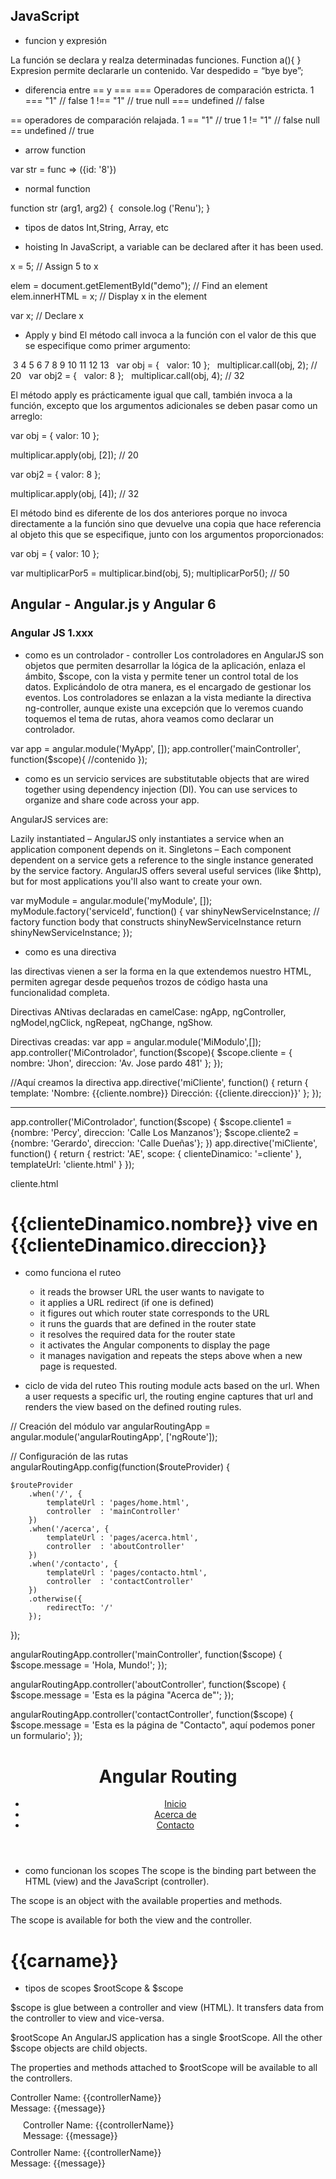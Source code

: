 ## JavaScript
* funcion y expresión

La función se declara y realza determinadas funciones.
Function a(){
}
Expresion permite declararle un contenido.
Var despedido  = “bye bye”;

* diferencia entre == y ===
 === Operadores de comparación estricta.
1 === "1" // false
1 !== "1"  // true
null === undefined // false


== operadores de comparación relajada.
1 == "1" // true
1 != "1" // false
null == undefined // true

* arrow function

var str = func => ({id: '8'})

* normal function

function str (arg1, arg2) {   console.log ('Renu'); }

* tipos de datos
Int,String, Array, etc

* hoisting
In JavaScript, a variable can be declared after it has been used.

x = 5; // Assign 5 to x

elem = document.getElementById("demo"); // Find an element 
elem.innerHTML = x;                     // Display x in the element

var x; // Declare x

* Apply y bind
El método call invoca a la función con el valor de this que se especifique como primer argumento:

 3
4
5
6
7
8
9
10
11
12
13
 
var obj = {
  valor: 10
};
 
multiplicar.call(obj, 2); // 20
 
var obj2 = {
  valor: 8
};
 
multiplicar.call(obj, 4); // 32

El método apply es prácticamente igual que call, también invoca a la función, excepto que los argumentos adicionales se deben pasar como un arreglo:

var obj = {
  valor: 10
};
 
multiplicar.apply(obj, [2]); // 20
 
var obj2 = {
  valor: 8
};
 
multiplicar.apply(obj, [4]); // 32


El método bind es diferente de los dos anteriores porque no invoca directamente a la función sino que devuelve una copia que hace referencia al objeto this que se especifique, junto con los argumentos proporcionados:

var obj = {
  valor: 10
};
 
var multiplicarPor5 = multiplicar.bind(obj, 5);
multiplicarPor5(); // 50



## Angular - Angular.js y Angular 6
### Angular JS 1.xxx
* como es un controlador - controller
Los controladores en AngularJS son objetos que permiten desarrollar la lógica de la aplicación, enlaza el ámbito, $scope, con la vista y permite tener un control total de los datos. Explicándolo de otra manera, es el encargado de gestionar los eventos.
Los controladores se enlazan a la vista mediante la directiva ng-controller, aunque existe una excepción que lo veremos cuando toquemos el tema de rutas, ahora veamos como declarar un controlador.

var app = angular.module('MyApp', []);
app.controller('mainController', function($scope){
   //contenido
});

* como es un servicio
services are substitutable objects that are wired together using dependency injection (DI). You can use services to organize and share code across your app.

AngularJS services are:

Lazily instantiated – AngularJS only instantiates a service when an application component depends on it.
Singletons – Each component dependent on a service gets a reference to the single instance generated by the service factory.
AngularJS offers several useful services (like $http), but for most applications you'll also want to create your own.

var myModule = angular.module('myModule', []);
myModule.factory('serviceId', function() {
  var shinyNewServiceInstance;
  // factory function body that constructs shinyNewServiceInstance
  return shinyNewServiceInstance;
});



* como es una directiva

las directivas vienen a ser la forma en la que extendemos nuestro HTML, permiten agregar desde pequeños trozos de código hasta una funcionalidad completa.

Directivas ANtivas declaradas en camelCase:
ngApp, ngController, ngModel,ngClick, ngRepeat, ngChange, ngShow.

Directivas creadas:
var app = angular.module('MiModulo',[]);
app.controller('MiControlador', function($scope){
  $scope.cliente = {
    nombre: 'Jhon',
    direccion: 'Av. Jose pardo 481'
  };
});

//Aquí creamos la directiva
app.directive('miCliente', function() {
  return {
    template: 'Nombre: {{cliente.nombre}} Dirección: {{cliente.direccion}}'
  };
});

<body>
   <div ng-controller="MiControlador">
      <div mi-cliente></div>
   </div>
</body>

________

 app.controller('MiControlador', function($scope) {
    $scope.cliente1 = {nombre: 'Percy', direccion: 'Calle Los Manzanos'};
    $scope.cliente2 = {nombre: 'Gerardo', direccion: 'Calle Dueñas'};
  })
  app.directive('miCliente', function() {
    return {
      restrict: 'AE',
      scope: {
        clienteDinamico: '=cliente'
      },
      templateUrl: 'cliente.html'
    }
  });
  
  cliente.html
  
  <div class="page">
      <h1>{{clienteDinamico.nombre}} vive en {{clienteDinamico.direccion}}</h1>
   </div>
   
   <body>
   <div ng-controller="MiControlador">
      <mi-cliente cliente="cliente1" ></mi-cliente>
      <mi-cliente cliente="cliente2" ></mi-cliente>
   </div>
</body>
   
   
* como funciona el ruteo
  * it reads the browser URL the user wants to navigate to
  * it applies a URL redirect (if one is defined)
  * it figures out which router state corresponds to the URL
  * it runs the guards that are defined in the router state
  * it resolves the required data for the router state
  * it activates the Angular components to display the page
  * it manages navigation and repeats the steps above when a new page is requested.
  
* ciclo de vida del ruteo
This routing module acts based on the url. When a user requests a specific url, the routing engine captures that url and renders the view based on the defined routing rules.

// Creación del módulo
var angularRoutingApp = angular.module('angularRoutingApp', ['ngRoute']);

// Configuración de las rutas
angularRoutingApp.config(function($routeProvider) {

	$routeProvider
		.when('/', {
			templateUrl	: 'pages/home.html',
			controller 	: 'mainController'
		})
		.when('/acerca', {
			templateUrl : 'pages/acerca.html',
			controller 	: 'aboutController'
		})
		.when('/contacto', {
			templateUrl : 'pages/contacto.html',
			controller 	: 'contactController'
		})
		.otherwise({
			redirectTo: '/'
		});
});

angularRoutingApp.controller('mainController', function($scope) {
	$scope.message = 'Hola, Mundo!';
});

angularRoutingApp.controller('aboutController', function($scope) {
	$scope.message = 'Esta es la página "Acerca de"';
});

angularRoutingApp.controller('contactController', function($scope) {
	$scope.message = 'Esta es la página de "Contacto", aquí podemos poner un formulario';
});

<!-- index.html -->
<html ng-app='angularRoutingApp'>
<head>
  <link rel="stylesheet" href="//netdna.bootstrapcdn.com/bootstrap/3.0.0/css/bootstrap.min.css" />
</head>
<body ng-controller='mainController'>
  <header>
    <h1>Angular Routing</h1>
      <nav> 
        <ul> 
          <li><a href="#">Inicio</a></li>
          <li><a href="#acerca">Acerca de</a></li>
          <li><a href="#contacto">Contacto</a></li> 		</ul> 
      </nav>
    </header>
    <div id="main">
      <!-- Aquí inyectamos las vistas -->
      <div ng-view></div> 
    </div>
    <script src="//cdnjs.cloudflare.com/ajax/libs/angular.js/1.2.7/angular.min.js"></script> 
    <script src="//cdnjs.cloudflare.com/ajax/libs/angular.js/1.2.3/angular-route.js"></script>
    <script src="main.js"></script>
  </body>
  </html>

* como funcionan los scopes
The scope is the binding part between the HTML (view) and the JavaScript (controller).

The scope is an object with the available properties and methods.

The scope is available for both the view and the controller.

<div ng-app="myApp" ng-controller="myCtrl">

<h1>{{carname}}</h1>

</div>

<script>
var app = angular.module('myApp', []);

app.controller('myCtrl', function($scope) {
    $scope.carname = "Volvo";
});
</script>

* tipos de scopes
$rootScope & $scope

$scope is glue between a controller and view (HTML). It transfers data from the controller to view and vice-versa.

$rootScope
An AngularJS application has a single $rootScope. All the other $scope objects are child objects.

The properties and methods attached to $rootScope will be available to all the controllers.

<!DOCTYPE html>
<html>
<head>
    <title>AngualrJS Controller</title>
    <script src="~/Scripts/angular.js"></script>
</head>
<body ng-app="myNgApp">
    <div ng-controller="parentController">
        Controller Name: {{controllerName}} <br />
        Message: {{message}} <br />
        <div style="margin:10px 0 10px 20px;" ng-controller="childController">
            Controller Name: {{controllerName}} <br />
            Message: {{message}} <br />
        </div>
    </div>
    <div  ng-controller="siblingController">
        Controller Name: {{controllerName}} <br />
        Message: {{message}} <br />
    </div>
    <script>
        var ngApp = angular.module('myNgApp', []);

        ngApp.controller('parentController', function ($scope, $rootScope) {
            $scope.controllerName = "parentController";
            $rootScope.message = "Hello World!";
        });

        ngApp.controller('childController', function ($scope) {
            $scope.controllerName = "childController";
        });

        ngApp.controller('siblingController', function ($scope) {

        });
    </script>
</body>
</html>

* isolated scope & inherited scope

Shared and Inherited Scope
Shared scope and inherited scope are relatively easier to understand. In a shared scope, directives share the scope with the enclosed controller.
Let us assume that we have a controller, as shown in the listing below:
 
MyApp.controller('StudentController', ['$scope', function ($scope) {
    console.log($scope);
    $scope.student = {
        name: "dj",
        age: 32,
        subject: [
            "math",

            "geography"

        ]

    }
 
    $scope.setGrade = function (student) {
        student.grade = "A+"
    }
 
}]);
 
Next, let’s go ahead and create a custom directive:
 
MyApp.directive('studentDirective', function () {
    return {
        template: "
{{student.name}} is {{student.age}} years old !!
",
        replace: true,
        restrict: 'E',
        controller: function ($scope) {
            console.log($scope);
        }
    }
});
 
Here, we can use the studentdirective on the view:
 
<div ng-controller="StudentController">
            <student-directive> student-directive>
  div>
  
 
 Isolated Scope
In Isolated scope, the directive does not share a scope with the controller; both directive and controller have their own scope. Data, however, can be passed to the directive scope in three possible ways.
1.       Data can be passed as a string using the @ string literal

2.       Data can be passed as an object using the = string literal

3.       Data can be passed as a function the & string literal

 
 
 
An isolated scope is very important because it allows us to pass different data to the controller. To understand it better, let’s assume that we have a controller as listed below:
 
MyApp.controller("ProductController", function ($scope) {
    $scope.product1 = {
        name: 'Phone',
        price: '100',
        stock: true
    };
    $scope.product2 = {
        name: 'TV',
        price: '1000',
        stock: false
    };
    $scope.product3 = {
        name: 'Laptop',
        price: '800',
        stock: false
    };
 
    $scope.ShowData = function () {
        alert("Display Data");
    }
 
});


* define un modulo

Los módulos vienen a ser contenedores de diferentes partes de nuestra aplicación. Podemos definir la cantidad de módulos que nos sean necesarios para desacoplar totalmente el código, sea por características, por funcionalidad, por componente reusable.

var app = angular.module('Nombre_del_modulo', ['ngRoute']);

* como se hace un componente

In AngularJS, a Component is a special kind of directive that uses a simpler configuration which is suitable for a component-based application structure.

angular
  .module("appProbandoComponent", [])
  .component("probandoComponent", {
    template: [
      '<div class="miclase">',
      '<span>Esto es algo de HTML en el componente</span> ',
      '<b>Angular Rules!</b>',
      '</div>'
    ].join('')
  });
  Lo importante que tienes que observar del código anterior:

  * Usamos el método component() para definir el componente. Ese método recibe el nombre del componente y el objeto que lo define.
  * El nombre del componente que pasamos a la función component debe estar escrito en "camel case", si es que está compuesto por varias palabras. Pero luego veremos que en el HTML nos referimos al componente separando las palabras por guiones.
  * En el objeto enviado al componente le indicamos el atributo "template" que tiene el HTML del marcado del componente. Luego veremos que existe un atributo llamado "templateUrl" que es más interesante por contener una ruta para un archivo HTML donde colocaremos el marcado de manera separada.
Y ahora veamos cómo se usaría:

<probando-component></probando-component>

* build and publish and application
* isolated scope & inherited scope
isolate: 

scope: {
  myProperty: '='
}

inherited:

scope: true

No scope:

Scrope: false

* funcion anonima
como cualquier función creada con una declaración de función. 

var area = function(ancho, alto) {
    return ancho * alto;
};
 
var medida = area(3, 4);


* función síncrono y asíncrono
Síncrono: es frecuente emplear 'bloqueante' y 'síncrono' como sinónimos, dando a entender que toda la operación de entrada/salida se ejecuta de forma secuencial y, por tanto, debemos esperar a que se complete para procesar el resultado.
Asíncrono: la finalización de la operación I/O se señaliza más tarde, mediante un mecanismo específico como por ejemplo un callback, una promesa o un evento (se explicarán después), lo que hace posible que la respuesta sea procesada en diferido. Como se puede adivinar, su comportamiento es no bloqueante ya que la llamda I/O devuelve inmediatamente.(Espera a que se resuelva para mandar la respuesta)

* variables var/let/const
Var
//ES5
(function() {
	console.log(x); // x no está definida aún.
    if(true) {
    	var x = "hola mundo";
    }
    console.log(x); 
    // Imprime "hola mundo", porque "var" hace que sea global
    // a la función;
})();
__________________-

let y const
//ES6
(function() {
	if(true) {
    	let x = "hola mundo";
    }
    console.log(x); 
    //Da error, porque "x" ha sido definida dentro del "if"
})();
(function() {
	const PI = 3.15;
    PI = 3.14159;
    // ERROR de nuevo, porque es sólo-lectura
})();
* Versiones de Angular
Angular 1,2,4,5,6


#### Angular 6
* como es un servicio
Service is a broad category encompassing any value, function, or feature that an app needs. A service is typically a class with a narrow, well-defined purpose. It should do something specific and do it well. 

import { Injectable } from '@angular/core';

@Injectable({
  providedIn: 'root',
})
export class HeroService {

  constructor() { }

}


* como es una directiva
native directives:
*ngIf, *ngFor, *ngSwitch,

import { Directive, ElementRef, HostListener } from '@angular/core';
 
@Directive({
    selector: '[appMyFirstDirective]'
})
export class MyFirstDirectiveDirective {
 
    constructor(private element: ElementRef){}
 
    @HostListener('mouseenter')
    publiconMouseEnter(){
 
    }
 
    @HostListener('mouseleave')
    publiconMouseLeave(){
   
    }
}

* como funciona el ruteo
  * Enter a URL in the address bar and the browser navigates to a corresponding page.
  * Click links on the page and the browser navigates to a new page.
  * Click the browser's back and forward buttons and the browser navigates backward and forward through the history of pages you've seen.
it reads the browser URL the user wants to navigate to
it applies a URL redirect (if one is defined)
it figures out which router state corresponds to the URL
it runs the guards that are defined in the router state
it resolves the required data for the router state
it activates the Angular components to display the page
it manages navigation and repeats the steps above when a new page is requested.

import { NgModule } from '@angular/core';
import { RouterModule, Routes } from '@angular/router';
import { AppComponent } from './app.component';

const routes: Routes = [
  {
    path: '',
    redirectTo: 'todos',
    pathMatch: 'full'
  },
  {
    path: 'todos',
    component: AppComponent
  }
];

@NgModule({
  imports: [RouterModule.forRoot(routes)],
  exports: [RouterModule],
  providers: []
})
export class AppRoutingModule {
}

* como funcionan los scopes

* tipos de scopes

* isolated scope & inherited scope

* como seria una directiva
una directiva se define como una clase que utiliza el decorador @Directive.

Las directivas estructurales comienzan por asterisco y sirven para alterar el DOM.

*ngIf: si la condición se cumple, su elemento se inserta en el DOM, en caso contrario, se elimina del DOM. (equivale al ng-if de AngularJS)
*ngFor: repite su elemento en el DOM una vez por cada item que hay en el iterador que se le pasa, siguiendo una sintaxis de ES6. (equivale al ng-for de AngularJS)
A nivel de código, los utilizaríamos así:

<div *ngFor="let todo of todos"></div>
<todo-detail *ngIf="selectedTodo"></todo-detail>

Las directivas Atributo alteran la apariencia o comportamiento de un elemento del DOM
ngModel
  <input [(ngModel)]="todo.subject" >
ngClass
  <div [ngClass]="setTodoClasses()">Este ToDo es importante y está pendiente</div>
ngStyle
  <div [ngStyle]="setStyles()"></div>
 
 ___
 
 import { Directive, ElementRef } from '@angular/core';

@Directive({
  selector: '[appHighlight]'
})
export class HighlightDirective {
    constructor(el: ElementRef) {
       el.nativeElement.style.backgroundColor = 'yellow';
    }
}

<p appHighlight>Highlight me!</p>

 
* define tu modulo
Organizar las partes de nuestra aplicación. Ordenando la misma en bloques. Permitiendo extender nuestra aplicación con funcionalidades de librerías externas. Permite a angular saber las importaciones / exportaciones necesarias para que cierto componente funcione.

es una clase con un decorador llamado @NgModule.
import { NgModule } from '@angular/core';
import { CommonModule } from '@angular/common';
import { MicomponenteComponent } from './micomponente/micomponente.component';

@NgModule({
  imports: [
    CommonModule
  ],
  declarations: [
    MiComponenteComponent
  ]
})
export class NombreModuloModule { }

<app-mi-componente></app-mi-componente>


* como se hace un componente
import { Component } from '@angular/core';
@Component({
  moduleId: module.id,
  selector: 'test-angular2-app',
  templateUrl: 'test-angular2.component.html',
  styleUrls: ['test-angular2.component.css']
})

moduleId: esta propiedad puede parecer un poco extraña, porque siempre se le asigna el mismo valor en todos los componentes. Realmente ahora nos importa poco, porque no agrega ninguna personalización. Es algo que tiene que ver con CommonJS y sirve para poder resolver Urls relativas.
selector: este es el nombre de la etiqueta nueva que crearemos cuando se procese el componente. Es la etiqueta que usarás cuando quieras colocar el componente en cualquier lugar del HTML.
templateUrl: es el nombre del archivo .html con el contenido del componente, en otras palabras, el que tiene el código de la vista.
styleUrls: es un array con todas las hojas de estilos CSS que deben procesarse como estilo local para este componente. Como ves, podríamos tener una única declaración de estilos, o varias si lo consideramos necesario.

* Declaración de un input y output
@input: Es el mecanismo para enviar actualizaciones desde un padre hacia un hijo.

@output: Es el mecanismo para enviar actualizaciones desde un hijo hacia un padre.

import { Component, OnInit, Input } from '@angular/core';

@Component({
  selector: 'app-hijo2',
  templateUrl: './hijo2.component.html',
  styleUrls: ['./hijo2.component.css']
})
export class Hijo2Component implements OnInit {
  @Input() dataShared:boolean = false;
  constructor() { }

  ngOnInit() {
  }

}

------

import { Component, OnInit, Output, EventEmitter } from '@angular/core';

@Component({
  selector: 'app-hijo1',
  templateUrl: './hijo1.component.html',
  styleUrls: ['./hijo1.component.css']
})
export class Hijo1Component implements OnInit {
  @Output() emitEvent:EventEmitter<boolean> = new EventEmitter<boolean>();
  estado:boolean = false;

  constructor() { 
  }

  ngOnInit() {
    this.function1();
  }

  public function1(): boolean{
    let fResponse = !this.estado;
    this.estado = fResponse;
    this.emitEvent.emit(fResponse);
    return fResponse;
  }

}

* Observable

* Promise


* build and publish and application

* Diferencias Angular js & Angular
1.- En angular js se declaran controladores y en angular se llaman componentes.
2.- Sintaxis de las directivas estructurales diferente ejemplo ng-repeat -> *ngFor
3.- Sintaxis en el llamado de dependencias. 
var myApp = angular
   .module("miModulo", ["ngRoute"])
-----------------------
import { Injectable } from '@angular/core';
import { Http } from '@angular/http';
import { Producto } from 'app/shared/Producto.ts';
4.- El routing - $routeProvider.when() por @RouteConfig{(...})

## React
* como es un controlador
* como es un servicio
* como es una directiva
* como funciona el ruteo
* como funcionan los scopes
* tipos de scopes
* como seria una directiva
* que es un controller
* define tu modulo
* como se hace un componente
* ciclo de vida del ruteo
* tipos de datos
* hoisting
* Declaración de un input y output
* Apply y bind
* build and publish and application
* isolated scope & inherited scope
* funcion anonima
* funcion sincrona & asincrona
* variables var/let/const
* Versiones de angular

## Redux

## JSX

## Ecmascript - ES5 & ES6

* Diferencias entre ES5 & ES6

## TypeScript


## Node.js

* define tu modulo
Consider modules to be the same as JavaScript libraries.
A set of functions you want to include in your application.

var http = require('http');
http.createServer(function (req, res) {
    res.writeHead(200, {'Content-Type': 'text/html'});
    res.end('Hello World!');
}).listen(8080);

---
myfirstmodule.js
exports.myDateTime = function () {
    return Date();
};

using module:

var http = require('http');
var dt = require('./myfirstmodule');

http.createServer(function (req, res) {
    res.writeHead(200, {'Content-Type': 'text/html'});
    res.write("The date and time are currently: " + dt.myDateTime());
    res.end();
}).listen(8080);


## Npm

## CLI

## Git

## CSS3

## HTML5

## RestFullApis

## Frameworks
* Bootstrap
* 

## Conocimiento Gral
* Software Development Life Cycle (SDLC).
	* Stage 1: Planning and Requirement Analysis
	* Stage 2: Defining Requirements
	* Stage 3: Designing the Product Architecture
	* Stage 4: Building or Developing the Product
	* Stage 5: Testing the Product
	* Stage 6: Deployment in the Market and Maintenance
* Agile Scrum
	* ScrumMaster, the Product Owner, and the Team (which consists of Team members)
	* 15 minutes daily scrum, describe:
		* what ive done since the last scrum meeting
		* what i plan to do before the next
		* issues i have that i need help to resolve
* Simbología
  * ; Semicolon
  * > more Than
  * < less than
  * / slash
  * \ back-slash
  * # number-sign
  * " quote - quotation mark
  * '' wrap
  * !¡ exclamation mark
  * @ at
  * - dash
  * _ underscore
  * ¿? question mark
  * () parentheses
  * {} colebraisers
  * [] brackets
  * . doth or period
  * , coma
  * : colon
  * <-| break row
  * ' apostrophe
  * * asterisk
